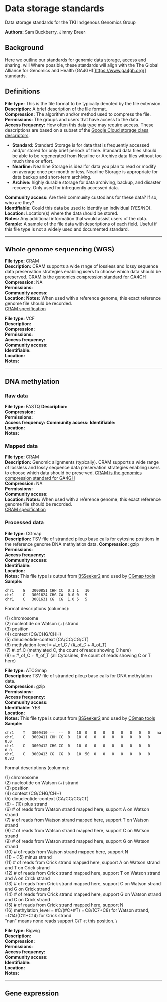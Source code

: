 Data storage standards
===

Data storage standards for the TKI Indigenous Genomics Group

**Authors:** Sam Buckberry, Jimmy Breen

## Background
Here we outline our standards for genomic data storage, access and sharing. will Where possible, these standards will align with the The Global Alliance for Genomics and Health (GA4GH)[https://www.ga4gh.org/] standards.

## Definitions

**File type:** This is the file format to be typically denoted by the file extension. \
**Description:** A brief description of the file format. \
**Compression:** The algorithm and/or method used to compress the file. \
**Permissions:** The groups and users that have access to the data. \
**Access frequency:** How often this data type may require access. These descriptions are based on a subset of the [Google Cloud storage class descriptors](https://cloud.google.com/storage/docs/storage-classes#classes).

- **Standard:** Standard Storage is for data that is frequently accessed and/or stored for only brief periods of time. Standard data files should be able to be regenerated from Nearline or Archive data files without too much time or effort.
- **Nearline:** Nearline Storage is ideal for data you plan to read or modify on average once per month or less. Nearline Storage is appropriate for data backup and short-term archiving.
- **Archive:** highly durable storage for data archiving, backup, and disaster recovery. Only used for infrequently accessed data.

**Community access:** Are their community custodians for these data? If so, who are they? \
**Identifiable:** Could this data be used to identify an individual (YES/NO). \
**Location:** Location(s) where the data should be stored. \
**Notes:** Any additional information that would assist users of the data. \
**Sample:** A sample of the file data with descriptions of each field. Useful if this file type is not a widely used and documented standard.

---
## Whole genome sequencing (WGS)

**File type:** CRAM  
**Description:**  CRAM supports a wide
range of lossless and lossy sequence data preservation strategies enabling users to choose which data should be preserved. [CRAM is the genomics compression standard for GA4GH](https://www.ga4gh.org/cram/) \
**Compression:** NA   
**Permissions:**  
**Community access:**  
**Location:**
**Notes:** When used with a reference genome, this exact reference genome file should be recorded.   
[CRAM specification](https://samtools.github.io/hts-specs/CRAMv3.pdf)  

**File type:** VCF  
**Description:**  
**Compression:**  
**Permissions:**  
**Access frequency:**  
**Community access:**  
**Identifiable:**  
**Location:**  
**Notes:**  

---
## DNA methylation

### Raw data

**File type:** FASTQ
**Description:**  
**Compression:**  
**Permissions:**  
**Access frequency:**
**Community access:**
**Identifiable:**    
**Location:**  
**Notes:**  

### Mapped data

**File type:** CRAM  
**Description:** Genomic alignments (typically). CRAM supports a wide
range of lossless and lossy sequence data preservation strategies enabling users to choose which data should be preserved. [CRAM is the genomics compression standard for GA4GH](https://www.ga4gh.org/cram/)  
**Compression:** NA   
**Permissions:**  
**Community access:**  
**Location:**
**Notes:** When used with a reference genome, this exact reference genome file should be recorded.   
[CRAM specification](https://samtools.github.io/hts-specs/CRAMv3.pdf)  

### Processed data  

**File type:** CGmap  
**Description:**  TSV file of stranded pileup base calls for cytosine positions in the reference genome DNA methylation data.
**Compression:**  gzip
**Permissions:**  
**Access frequency:**  
**Community access:**  
**Identifiable:**  
**Location:**  
**Notes:** This file type is output from [BSSeeker2](https://github.com/BSSeeker/BSseeker2) and used by [CGmap tools](https://cgmaptools.github.io/)  
**Sample:**
```
chr1	G	3000851	CHH	CC	0.1	1	10
chr1	C	3001624	CHG	CA	0.0	0	9
chr1	C	3001631	CG	CG	1.0	5	5
```
Format descriptions (columns):

(1) chromosome \
(2) nucleotide on Watson (+) strand \
(3) position \
(4) context (CG/CHG/CHH) \
(5) dinucleotide-context (CA/CC/CG/CT) \
(6) methylation-level = #_of_C / (#_of_C + #_of_T) \
(7) #_of_C (methylated C, the count of reads showing C here) \
(8) = #_of_C + #_of_T (all Cytosines, the count of reads showing C or T here)

**File type:** ATCGmap \
**Description:**  TSV file of stranded pileup base calls for DNA methylation data.  
**Compression:**  gzip  
**Permissions:**  
**Access frequency:**  
**Community access:**  
**Identifiable:** YES  
**Location:**  
**Notes:** This file type is output from [BSSeeker2](https://github.com/BSSeeker/BSseeker2) and used by [CGmap tools](https://cgmaptools.github.io/)  
**Sample:**  

```
chr1	T	3009410	--	--	0	10	0	0	0	0	0	0	0	0	na
chr1	C	3009411	CHH	CC	0	10	0	0	0	0	0	0	0	0	0.0
chr1	C	3009412	CHG	CC	0	10	0	0	0	0	0	0	0	0	0.0
chr1	C	3009413	CG	CG	0	10	50	0	0	0	0	0	0	0	0.83
```

Format descriptions (columns):

(1) chromosome \
(2) nucleotide on Watson (+) strand \
(3) position \
(4) context (CG/CHG/CHH) \
(5) dinucleotide-context (CA/CC/CG/CT) \
(6) - (10) plus strand \
(6) # of reads from Watson strand mapped here, support A on Watson strand \
(7) # of reads from Watson strand mapped here, support T on Watson strand \
(8) # of reads from Watson strand mapped here, support C on Watson strand \
(9) # of reads from Watson strand mapped here, support G on Watson strand \
(10) # of reads from Watson strand mapped here, support N \
(11) - (15) minus strand \
(11) # of reads from Crick strand mapped here, support A on Watson strand and T on Crick strand \
(12) # of reads from Crick strand mapped here, support T on Watson strand and A on Crick strand \
(13) # of reads from Crick strand mapped here, support C on Watson strand and G on Crick strand \
(14) # of reads from Crick strand mapped here, support G on Watson strand and C on Crick strand \
(15) # of reads from Crick strand mapped here, support N \
(16) methylation_level = #C/(#C+#T) = C8/(C7+C8) for Watson strand, =C14/(C11+C14) for Crick strand \
"nan" means none reads support C/T at this position. \


**File type:** Bigwig  
**Description:**  
**Compression:**  
**Permissions:**  
**Access frequency:**  
**Community access:**  
**Identifiable:**  
**Location:**  
**Notes:**  

---
## Gene expression
